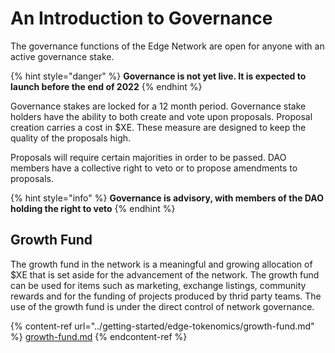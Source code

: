 # An Introduction to Governance

The governance functions of the Edge Network are open for anyone with an active governance stake.

{% hint style="danger" %}
**Governance is not yet live. It is expected to launch before the end of 2022**
{% endhint %}

Governance stakes are locked for a 12 month period. Governance stake holders have the ability to both create and vote upon proposals. Proposal creation carries a cost in $XE. These measure are designed to keep the quality of the proposals high.

Proposals will require certain majorities in order to be passed. DAO members have a collective right to veto or to propose amendments to proposals.

{% hint style="info" %}
**Governance is advisory, with members of the DAO holding the right to veto**
{% endhint %}

## Growth Fund

The growth fund in the network is a meaningful and growing allocation of $XE that is set aside for the advancement of the network. The growth fund can be used for items such as marketing, exchange listings, community rewards and for the funding of projects produced by thrid party teams. The use of the growth fund is under the direct control of network governance.

{% content-ref url="../getting-started/edge-tokenomics/growth-fund.md" %}
[growth-fund.md](../getting-started/edge-tokenomics/growth-fund.md)
{% endcontent-ref %}

